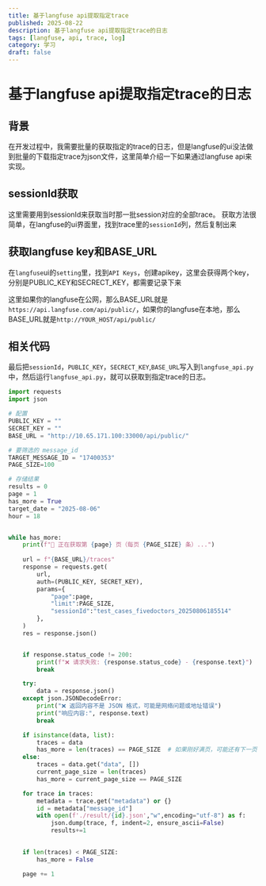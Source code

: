 ```yaml
---
title: 基于langfuse api提取指定trace
published: 2025-08-22
description: 基于langfuse api提取指定trace的日志
tags: [langfuse, api, trace, log]
category: 学习
draft: false
---
```


# 基于langfuse api提取指定trace的日志

## 背景
在开发过程中，我需要批量的获取指定的trace的日志，但是langfuse的ui没法做到批量的下载指定trace为json文件，这里简单介绍一下如果通过langfuse api来实现。

## sessionId获取
这里需要用到sessionId来获取当时那一批session对应的全部trace。
获取方法很简单，在langfuse的ui界面里，找到trace里的`sessionId`列，然后复制出来

## 获取langfuse key和BASE_URL
在`langfuse`ui的`setting`里，找到`API Keys`，创建apikey，这里会获得两个key，分别是PUBLIC_KEY和SECRECT_KEY，都需要记录下来

这里如果你的langfuse在公网，那么BASE_URL就是`https://api.langfuse.com/api/public/`，如果你的langfuse在本地，那么BASE_URL就是`http://YOUR_HOST/api/public/`

## 相关代码
最后把`sessionId`，`PUBLIC_KEY`，`SECRECT_KEY`,`BASE_URL`写入到`langfuse_api.py`中，然后运行`langfuse_api.py`，就可以获取到指定trace的日志。

```python
import requests
import json

# 配置
PUBLIC_KEY = ""
SECRET_KEY = ""
BASE_URL = "http://10.65.171.100:33000/api/public/"

# 要筛选的 message_id
TARGET_MESSAGE_ID = "17400353"
PAGE_SIZE=100

# 存储结果
results = 0
page = 1
has_more = True
target_date = "2025-08-06"
hour = 18


while has_more:
    print(f"📌 正在获取第 {page} 页（每页 {PAGE_SIZE} 条）...")
    
    url = f"{BASE_URL}/traces"
    response = requests.get(
        url,
        auth=(PUBLIC_KEY, SECRET_KEY),
        params={
            "page":page,
            "limit":PAGE_SIZE,
            "sessionId":"test_cases_fivedoctors_20250806185514"
        },
    )
    res = response.json()


    if response.status_code != 200:
        print(f"❌ 请求失败: {response.status_code} - {response.text}")
        break

    try:
        data = response.json()
    except json.JSONDecodeError:
        print("❌ 返回内容不是 JSON 格式，可能是网络问题或地址错误")
        print("响应内容:", response.text)
        break

    if isinstance(data, list):
        traces = data
        has_more = len(traces) == PAGE_SIZE  # 如果刚好满页，可能还有下一页
    else:
        traces = data.get("data", [])
        current_page_size = len(traces)
        has_more = current_page_size == PAGE_SIZE

    for trace in traces:
        metadata = trace.get("metadata") or {}
        id = metadata["message_id"]
        with open(f'./result/{id}.json',"w",encoding="utf-8") as f:
            json.dump(trace, f, indent=2, ensure_ascii=False)
            results+=1
        

    if len(traces) < PAGE_SIZE:
        has_more = False

    page += 1

```